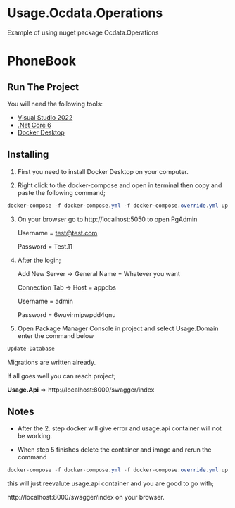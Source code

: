# Usage.Ocdata.Operations
Example of using nuget package Ocdata.Operations
# PhoneBook

## Run The Project
You will need the following tools:

* [Visual Studio 2022](https://visualstudio.microsoft.com/downloads/)
* [.Net Core 6](https://dotnet.microsoft.com/en-us/download/dotnet/6.0)
* [Docker Desktop](https://www.docker.com/products/docker-desktop)

## Installing

1) First you need to install Docker Desktop on your computer.

2) Right click to the docker-compose and open in terminal then copy and paste the following command;
```csharp
docker-compose -f docker-compose.yml -f docker-compose.override.yml up -d
```
3) On your browser go to http://localhost:5050 to open PgAdmin
  
      Username = test@test.com
  
      Password = Test.11

4) After the login;
  
      Add New Server -> General Name = Whatever you want
  
      Connection Tab -> Host = appdbs
  
      Username = admin
  
      Password = 6wuvirmipwpdd4qnu

5) Open Package Manager Console in project and select Usage.Domain enter the command below
```csharp
Update-Database
```
Migrations are written already.

If all goes well you can reach project;

**Usage.Api** => http://localhost:8000/swagger/index

## Notes

- After the 2. step docker will give error and usage.api container will not be working. 

- When step 5 finishes delete the container and image and rerun the command
```csharp
docker-compose -f docker-compose.yml -f docker-compose.override.yml up -d
```

this will just reevalute usage.api container and you are good to go with;

http://localhost:8000/swagger/index on your browser.


